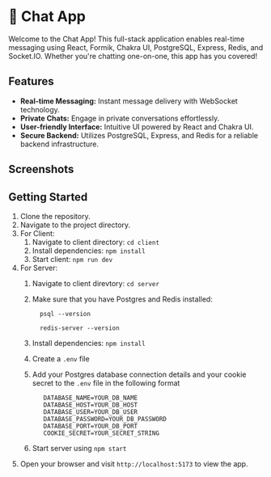 # 💬 Chat App

Welcome to the Chat App! This full-stack application enables real-time messaging using React, Formik, Chakra UI, PostgreSQL, Express, Redis, and Socket.IO. Whether you're chatting one-on-one, this app has you covered!

## Features

- **Real-time Messaging:** Instant message delivery with WebSocket technology.
- **Private Chats:** Engage in private conversations effortlessly.
- **User-friendly Interface:** Intuitive UI powered by React and Chakra UI.
- **Secure Backend:** Utilizes PostgreSQL, Express, and Redis for a reliable backend infrastructure.

## Screenshots


## Getting Started

1. Clone the repository.
2. Navigate to the project directory.
3. For Client:
   1. Navigate to client directory: `cd client`
   2. Install dependencies: `npm install`
   3. Start client: `npm run dev`
4. For Server:
   1. Navigate to client direvtory: `cd server`
   2. Make sure that you have Postgres and Redis installed:
      ```
        psql --version
      ```
      ```
        redis-server --version
      ```

   4. Install dependencies: `npm install`
   5. Create a `.env` file
   6. Add your Postgres database connection details and your cookie secret to the `.env` file in the following format
      ```
         DATABASE_NAME=YOUR_DB_NAME
         DATABASE_HOST=YOUR_DB_HOST
         DATABASE_USER=YOUR_DB_USER
         DATABASE_PASSWORD=YOUR_DB_PASSWORD
         DATABASE_PORT=YOUR_DB_PORT
         COOKIE_SECRET=YOUR_SECRET_STRING
   7. Start server using `npm start`
5. Open your browser and visit `http://localhost:5173` to view the app. 
